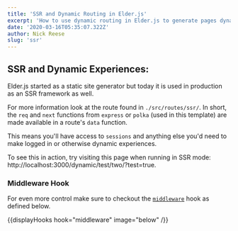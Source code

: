 ```yaml
---
title: 'SSR and Dynamic Routing in Elder.js'
excerpt: 'How to use dynamic routing in Elder.js to generate pages dynamically in a server rendered environment.'
date: '2020-03-16T05:35:07.322Z'
author: Nick Reese
slug: 'ssr'
---
```


## SSR and Dynamic Experiences:

Elder.js started as a static site generator but today it is used in production as an SSR framework as well.

For more information look at the route found in `./src/routes/ssr/`. In short, the `req` and `next` functions from `express` or `polka` (used in this template) are made available in a route's `data` function.

This means you'll have access to `sessions` and anything else you'd need to make logged in or otherwise dynamic experiences.

To see this in action, try visiting this page when running in SSR mode: http://localhost:3000/dynamic/test/two/?test=true.

### Middleware Hook

For even more control make sure to checkout the [`middleware`](/advanced/hooks/#middleware) hook as defined below.

{{displayHooks hook="middleware" image="below" /}}
